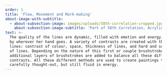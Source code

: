 ```yaml
---
order: 1
title: 'Flow, Movement and Mark-making'
about-image-with-subtitle:
  - about-subsection-image: images/uploads/58th-correlation-cropped.jpg
    about-subsection-image-subtitle: 'Part of 58th Correlation, Acrylic on canvas'
text: >-
  The quality of the lines are dynamic, filled with emotion and energy, and led
  by wherever her hand goes. A variety of contrasts are created with these
  lines: contrast of colour, space, thickness of lines, and hard and soft edges
  of lines. Depending on the nature of this first or couple brushstrokes,
  additional layers of brushstrokes are added to balance all these different
  contrasts. All these different methods are used to create paintings that are
  carefully thought-out, but still fluid in energy.
---
```


